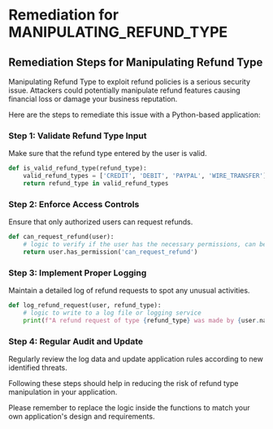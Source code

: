 # Remediation for MANIPULATING_REFUND_TYPE

## Remediation Steps for Manipulating Refund Type 

Manipulating Refund Type to exploit refund policies is a serious security issue. Attackers could potentially manipulate refund features causing financial loss or damage your business reputation.

Here are the steps to remediate this issue with a Python-based application:

### Step 1: Validate Refund Type Input
Make sure that the refund type entered by the user is valid.

```python
def is_valid_refund_type(refund_type):
    valid_refund_types = ['CREDIT', 'DEBIT', 'PAYPAL', 'WIRE_TRANSFER'] #or any other type your application support
    return refund_type in valid_refund_types
```
### Step 2: Enforce Access Controls

Ensure that only authorized users can request refunds.

```python
def can_request_refund(user):
    # logic to verify if the user has the necessary permissions, can be database lookup, or checking user roles etc.
    return user.has_permission('can_request_refund')
```

### Step 3: Implement Proper Logging

Maintain a detailed log of refund requests to spot any unusual activities.

```python
def log_refund_request(user, refund_type):
    # logic to write to a log file or logging service
    print(f"A refund request of type {refund_type} was made by {user.name}")
```

### Step 4: Regular Audit and Update
Regularly review the log data and update application rules according to new identified threats. 

Following these steps should help in reducing the risk of refund type manipulation in your application.

Please remember to replace the logic inside the functions to match your own application's design and requirements.
